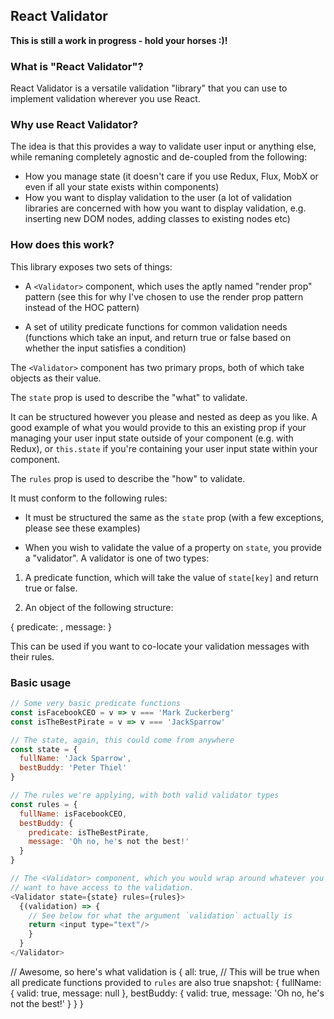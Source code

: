 ## React Validator

**This is still a work in progress - hold your horses :)!**

### What is "React Validator"?

React Validator is a versatile validation "library" that you can use to implement validation wherever you use React.

### Why use React Validator?

The idea is that this provides a way to validate user input or anything else, while remaning completely agnostic and de-coupled from the following:

- How you manage state (it doesn't care if you use Redux, Flux, MobX or even if all your state exists within components)
- How you want to display validation to the user (a lot of validation libraries are concerned with how you want to display validation, e.g. inserting new DOM nodes, adding classes to existing nodes etc)

### How does this work?

This library exposes two sets of things:

- A `<Validator>` component, which uses the aptly named "render prop" pattern (see this for why I've chosen to use the render prop pattern instead of the HOC pattern)

- A set of utility predicate functions for common validation needs (functions which take an input, and return true or false based on whether the input satisfies a condition)

The `<Validator>` component has two primary props, both of which take objects as their value.

The `state` prop is used to describe the "what" to validate.

It can be structured however you please and nested as deep as you like. A good example of what you would provide to this an existing prop if your managing your user input state outside of your component (e.g. with Redux), or `this.state` if you're containing your user input state within your component.

The `rules` prop is used to describe the "how" to validate.

It must conform to the following rules:

- It must be structured the same as the `state` prop (with a few exceptions, please see these examples)

- When you wish to validate the value of a property on `state`, you provide a "validator". A validator is one of two types:

1. A predicate function, which will take the value of `state[key]` and return true or false.

2. An object of the following structure:

{
  predicate: <Function>,
  message: <Any>
}

This can be used if you want to co-locate your validation messages with their rules.

### Basic usage
```javascript
// Some very basic predicate functions
const isFacebookCEO = v => v === 'Mark Zuckerberg' 
const isTheBestPirate = v => v === 'JackSparrow'

// The state, again, this could come from anywhere
const state = {
  fullName: 'Jack Sparrow',
  bestBuddy: 'Peter Thiel'
}

// The rules we're applying, with both valid validator types
const rules = {
  fullName: isFacebookCEO,
  bestBuddy: {
    predicate: isTheBestPirate,
    message: 'Oh no, he's not the best!'
  }
}

// The <Validator> component, which you would wrap around whatever you
// want to have access to the validation.
<Validator state={state} rules={rules}>
  {(validation) => {
    // See below for what the argument `validation` actually is
    return <input type="text"/>
    }
  }
</Validator>
```

// Awesome, so here's what validation is
    {
      all: true, // This will be true when all predicate functions provided to `rules` are also true
      snapshot: {
        fullName: { valid: true, message: null },
        bestBuddy: { valid: true, message: 'Oh no, he's not the best!' }
      }
    }
